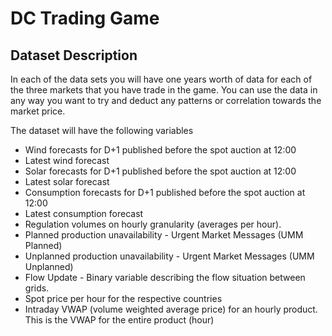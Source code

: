 # DC Trading Game


## Dataset Description
In each of the data sets you will have one years worth of data for each of the three markets that you have trade in the game. You can use the data in any way you want to try and deduct any patterns or correlation towards the market price. 

The dataset will have the following variables
- Wind forecasts for D+1 published before the spot auction at 12:00
- Latest wind forecast
- Solar forecasts for D+1 published before the spot auction at 12:00
- Latest solar forecast
- Consumption forecasts for D+1 published before the spot auction at 12:00
- Latest consumption forecast
- Regulation volumes on hourly granularity (averages per hour).
- Planned production unavailability -  Urgent Market Messages (UMM Planned)
- Unplanned production unavailability - Urgent Market Messages (UMM Unplanned)
- Flow Update - Binary variable describing the flow situation between grids.
- Spot price per hour for the respective countries
- Intraday VWAP (volume weighted average price) for an hourly product. This is the VWAP for the entire product (hour)

